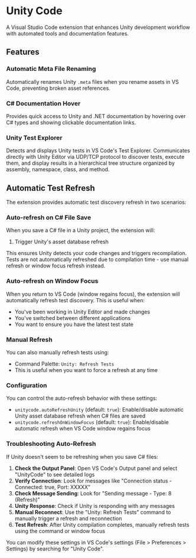# Unity Code

A Visual Studio Code extension that enhances Unity development workflow with automated tools and documentation features.

## Features

### Automatic Meta File Renaming
Automatically renames Unity `.meta` files when you rename assets in VS Code, preventing broken asset references.

### C# Documentation Hover
Provides quick access to Unity and .NET documentation by hovering over C# types and showing clickable documentation links.

### Unity Test Explorer
Detects and displays Unity tests in VS Code's Test Explorer. Communicates directly with Unity Editor via UDP/TCP protocol to discover tests, execute them, and display results in a hierarchical tree structure organized by assembly, namespace, class, and method.

## Automatic Test Refresh

The extension provides automatic test discovery refresh in two scenarios:

### Auto-refresh on C# File Save
When you save a C# file in a Unity project, the extension will:

1. Trigger Unity's asset database refresh

This ensures Unity detects your code changes and triggers recompilation. Tests are not automatically refreshed due to compilation time - use manual refresh or window focus refresh instead.

### Auto-refresh on Window Focus
When you return to VS Code (window regains focus), the extension will automatically refresh test discovery. This is useful when:
- You've been working in Unity Editor and made changes
- You've switched between different applications
- You want to ensure you have the latest test state

### Manual Refresh
You can also manually refresh tests using:
- Command Palette: `Unity: Refresh Tests`
- This is useful when you want to force a refresh at any time

### Configuration
You can control the auto-refresh behavior with these settings:

- `unitycode.autoRefreshUnity` (default: `true`): Enable/disable automatic Unity asset database refresh when C# files are saved
- `unitycode.refreshOnWindowFocus` (default: `true`): Enable/disable automatic refresh when VS Code window regains focus

### Troubleshooting Auto-Refresh

If Unity doesn't seem to be refreshing when you save C# files:

1. **Check the Output Panel**: Open VS Code's Output panel and select "UnityCode" to see detailed logs
2. **Verify Connection**: Look for messages like "Connection status - Connected: true, Port: XXXXX"
3. **Check Message Sending**: Look for "Sending message - Type: 8 (Refresh)"
4. **Unity Response**: Check if Unity is responding with any messages
5. **Manual Reconnect**: Use the "Unity: Refresh Tests" command to manually trigger a refresh and reconnection
6. **Test Refresh**: After Unity compilation completes, manually refresh tests using the command or window focus

You can modify these settings in VS Code's settings (File > Preferences > Settings) by searching for "Unity Code".

